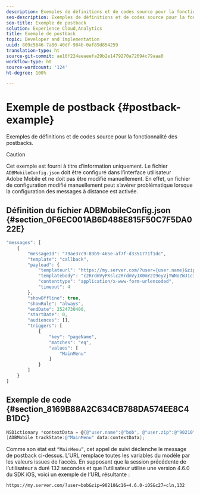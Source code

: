```yaml
---
description: Exemples de définitions et de codes source pour la fonctionnalité des postbacks.
seo-description: Exemples de définitions et de codes source pour la fonctionnalité des postbacks.
seo-title: Exemple de postback
solution: Experience Cloud,Analytics
title: Exemple de postback
topic: Developer and implementation
uuid: 809c5646-7a80-40df-984b-0af89d854259
translation-type: ht
source-git-commit: ae16f224eeaeefa29b2e1479270a72694c79aaa0
workflow-type: ht
source-wordcount: '124'
ht-degree: 100%

---
```



# Exemple de postback {#postback-example}

Exemples de définitions et de codes source pour la fonctionnalité des postbacks.

>[!CAUTION]
>
>Cet exemple est fourni à titre d’information uniquement. Le fichier `ADBMobileConfig.json` doit être configuré dans l’interface utilisateur Adobe Mobile et ne doit pas être modifié manuellement. En effet, un fichier de configuration modifié manuellement peut s’avérer problématique lorsque la configuration des messages à distance est activée.

## Définition du fichier ADBMobileConfig.json {#section_0F6EC001AB6D488E815F50C7F5DA022E}

```js
"messages": [ 
    { 
        "messageId": "79ae37c9-89b9-465e-af7f-d3351771f1dc", 
        "template": "callback", 
        "payload": {  
            "templateurl": "https://my.server.com/?user={user.name}&zip={user.zip}&c16={%sdkver%}&c27=cln,{a.PrevSessionLength}", 
            "templatebody": "c2RrdmVyPXslc2RrdmVyJX0mY2I9eyVjYWNoZWJ1c3QlfSZjbGllbnRJZD17bi5jbGllbnQuaWR9JnRzPXsldGltZXN0YW1wVSV9JnRzej17JXRpbWVzdGFtcFolfQ==", 
            "contenttype": "application/x-www-form-urlencoded",  
            "timeout": 4 
        }, 
        "showOffline": true, 
        "showRule": "always", 
        "endDate": 2524730400, 
        "startDate": 0, 
        "audiences": [], 
        "triggers": [ 
            { 
                "key": "pageName", 
                "matches": "eq", 
                "values": [ 
                    "MainMenu" 
                ] 
            } 
        ] 
    } 
] 
```

## Exemple de code {#section_8169B88A2C634CB788DA574EE8C4B1DC}

```objective-c
NSDictionary *contextData = @{@"user.name":@"bob", @"user.zip":@"90210"}; 
[ADBMobile trackState:@"MainMenu" data:contextData];
```

Comme son état est `“MainMenu”`, cet appel de suivi déclenche le message de postback ci-dessus. L’URL remplace toutes les variables du modèle par les valeurs issues de l’accès. En supposant que la session précédente de l’utilisateur a duré 132 secondes et que l’utilisateur utilise une version 4.6.0 du SDK iOS, voici un exemple de l’URL résultante :

`https://my.server.com/?user=bob&zip=90210&c16=4.6.0-iOS&c27=cln,132`
